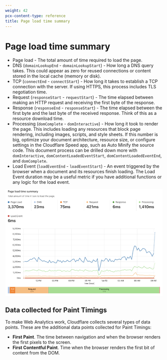 ```yaml
---
weight: 42
pcx-content-type: reference
title: Page load time summary
---
```


# Page load time summary

- Page load - The total amount of time required to load the page.
- DNS (`domainLookupEnd` - `domainLookupStart`) - How long a DNS query takes. This could appear as zero for reused connections or content stored in the local cache (memory or disk).
- TCP (`connectEnd` - `connectStart`) - How long it takes to establish a TCP connection with the server. If using HTTPS, this process includes TLS negotiation time.
- Request (`responseStart` - `requestStart`) - The time elapsed between making an HTTP request and receiving the first byte of the response.
- Response (`responseEnd` - `responseStart`) - The time elapsed between the first byte and the last byte of the received response. Think of this as a resource download time.
- Processing (`domComplete` - `domInteractive`) - How long it took to render the page. This includes loading any resources that block page rendering, including images, scripts, and style sheets. If this number is big, optimize your document architecture, resource size, or configure settings in the Cloudflare Speed app, such as Auto Minify the source code. This document process can be drilled down more with `domInteractive`, `domContentLoadedEventStart`, `domContentLoadedEventEnd`, and `domComplete`.
- Load Event (`loadEventEnd` - `loadEventStart`) - An event triggered by the browser when a document and its resources finish loading. The Load Event duration may be a useful metric if you have additional functions or any logic for the load event.

![Web Analytics page load time](../../../static/images/dash-web_analytics-page_load_time.png)

## Data collected for Paint Timings

To make Web Analytics work, Cloudflare collects several types of data points. These are the additional data points collected for Paint Timings:

- **First Paint**. The time between navigation and when the browser renders the first pixels to the screen.
- **First Contentful Paint**. Time when the browser renders the first bit of content from the DOM.
